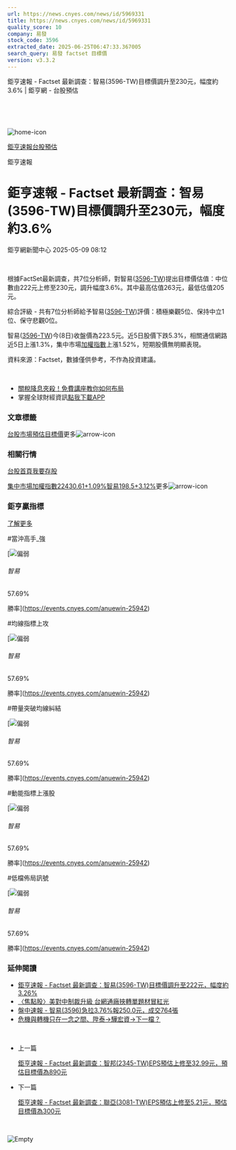 ```yaml
---
url: https://news.cnyes.com/news/id/5969331
title: https://news.cnyes.com/news/id/5969331
quality_score: 10
company: 易發
stock_code: 3596
extracted_date: 2025-06-25T06:47:33.367005
search_query: 易發 factset 目標價
version: v3.3.2
---
```


鉅亨速報 - Factset 最新調查：智易(3596-TW)目標價調升至230元，幅度約3.6% | 鉅亨網 - 台股預估

‌

‌

![home-icon](/assets/icons/breadCrumb/symbol-icon-home.svg)

[鉅亨速報](/news/cat/anue_live)[台股預估](/news/cat/tw_forecast)

鉅亨速報

# 鉅亨速報 - Factset 最新調查：智易(3596-TW)目標價調升至230元，幅度約3.6%

鉅亨網新聞中心 2025-05-09 08:12

‌

根據FactSet最新調查，共7位分析師，對智易([3596-TW](https://www.cnyes.com/twstock/3596))提出目標價估值：中位數由222元上修至230元，調升幅度3.6%。其中最高估值263元，最低估值205元。

綜合評級 - 共有7位分析師給予智易([3596-TW](https://www.cnyes.com/twstock/3596))評價：積極樂觀5位、保持中立1位、保守悲觀0位。

智易([3596-TW](https://www.cnyes.com/twstock/3596))今(8日)收盤價為223.5元。近5日股價下跌5.3%，相關通信網路近5日上漲1.3%，集中市場[加權指數](https://invest.cnyes.com/index/TWS/TSE01)上漲1.52%，短期股價無明顯表現。

資料來源：Factset，數據僅供參考，不作為投資建議。

‌

* [關稅降息夾殺！免費講座教你如何布局](https://www.rsc.com.tw/Cnyes_RSC/SeminarBooking2025InvestmentOutlook.aspx?utm_source=anue&utm_medium=usstocks_end)
* 掌握全球財經資訊[點我下載APP](http://www.cnyes.com/app/?utm_source=mweb&utm_medium=HamMenuBanner&utm_campaign=fixed&utm_content=entr)

### 文章標籤

[台股](https://news.cnyes.com/tag/台股 "台股")[市場預估](https://news.cnyes.com/tag/市場預估 "市場預估")[目標價](https://news.cnyes.com/tag/目標價 "目標價")更多![arrow-icon](/assets/icons/arrows/arrow-down.svg)

### 相關行情

[台股首頁](https://www.cnyes.com/twstock)[我要存股](https://supr.link/8OHaU)

[集中市場加權指數22430.61+1.09%](https://invest.cnyes.com/index/TWS/TSE01)[智易198.5+3.12%](https://www.cnyes.com/twstock/3596)更多![arrow-icon](/assets/icons/arrows/arrow-down.svg)

### 鉅亨贏指標

[了解更多](https://events.cnyes.com/anuewin-25942)

#當沖高手\_強

[![偏弱](/assets/icons/win-indicator/short.svg)

###### 智易

57.69%

勝率](https://events.cnyes.com/anuewin-25942)

#均線指標上攻

[![偏弱](/assets/icons/win-indicator/short.svg)

###### 智易

57.69%

勝率](https://events.cnyes.com/anuewin-25942)

#帶量突破均線糾結

[![偏弱](/assets/icons/win-indicator/short.svg)

###### 智易

57.69%

勝率](https://events.cnyes.com/anuewin-25942)

#動能指標上漲股

[![偏弱](/assets/icons/win-indicator/short.svg)

###### 智易

57.69%

勝率](https://events.cnyes.com/anuewin-25942)

#低檔佈局訊號

[![偏弱](/assets/icons/win-indicator/short.svg)

###### 智易

57.69%

勝率](https://events.cnyes.com/anuewin-25942)

### 延伸閱讀

* [鉅亨速報 - Factset 最新調查：智易(3596-TW)目標價調升至222元，幅度約3.26%](/news/id/5953551)
* [〈焦點股〉美對中制裁升級 台網通廠挾轉單題材冒紅光](/news/id/5946027)
* [盤中速報 - 智易(3596)急拉3.76%報250.0元，成交764張](/news/id/5945596)
* [危機與轉機只在一念之間、陞泰→驊宏資→下一檔？](/news/id/5945124)

‌

* 上一篇

  [鉅亨速報 - Factset 最新調查：智邦(2345-TW)EPS預估上修至32.99元，預估目標價為890元](/news/id/5969933)
* 下一篇

  [鉅亨速報 - Factset 最新調查：聯亞(3081-TW)EPS預估上修至5.21元，預估目標價為300元](/news/id/5968415)

‌

![Empty](/assets/icons/skeleton/empty-image.svg)

‌